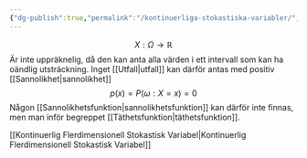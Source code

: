```yaml
---
{"dg-publish":true,"permalink":"/kontinuerliga-stokastiska-variabler/","tags":["matematiskstatistik"]}
---
```



$$
X:\Omega \rightarrow \mathbb{R}
$$
Är inte uppräknelig, då den kan anta alla värden i ett intervall som kan ha oändlig utsträckning. Inget [[Utfall\|utfall]] kan därför antas med positiv [[Sannolikhet\|sannolikhet]]
$$
p(x)=P(\omega:X=x)=0
$$
Någon [[Sannolikhetsfunktion\|sannolikhetsfunktion]] kan därför inte finnas, men man inför begreppet [[Täthetsfunktion\|täthetsfunktion]].

[[Kontinuerlig Flerdimensionell Stokastisk Variabel\|Kontinuerlig Flerdimensionell Stokastisk Variabel]]
